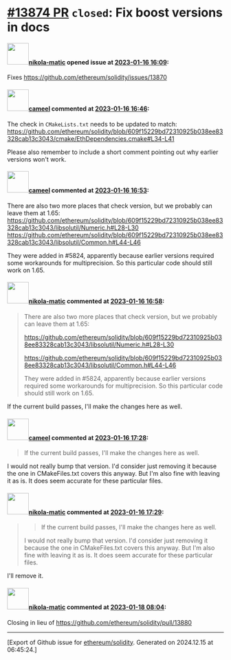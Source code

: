 # [\#13874 PR](https://github.com/ethereum/solidity/pull/13874) `closed`: Fix boost versions in docs

#### <img src="https://avatars.githubusercontent.com/u/4415530?u=dc3db70e8fbd03f92ca81ee173d57774ce61084d&v=4" width="50">[nikola-matic](https://github.com/nikola-matic) opened issue at [2023-01-16 16:09](https://github.com/ethereum/solidity/pull/13874):

Fixes https://github.com/ethereum/solidity/issues/13870

#### <img src="https://avatars.githubusercontent.com/u/137030?v=4" width="50">[cameel](https://github.com/cameel) commented at [2023-01-16 16:46](https://github.com/ethereum/solidity/pull/13874#issuecomment-1384312540):

The check in `CMakeLists.txt` needs to be updated to match: https://github.com/ethereum/solidity/blob/609f15229bd72310925b038ee83328cab13c3043/cmake/EthDependencies.cmake#L34-L41

Please also remember to include a short comment pointing out why earlier versions won't work.

#### <img src="https://avatars.githubusercontent.com/u/137030?v=4" width="50">[cameel](https://github.com/cameel) commented at [2023-01-16 16:53](https://github.com/ethereum/solidity/pull/13874#issuecomment-1384319225):

There are also two more places that check version, but we probably can leave them at 1.65:
https://github.com/ethereum/solidity/blob/609f15229bd72310925b038ee83328cab13c3043/libsolutil/Numeric.h#L28-L30
https://github.com/ethereum/solidity/blob/609f15229bd72310925b038ee83328cab13c3043/libsolutil/Common.h#L44-L46

They were added in #5824, apparently because earlier versions required some workarounds for multiprecision. So this particular code should still work on 1.65.

#### <img src="https://avatars.githubusercontent.com/u/4415530?u=dc3db70e8fbd03f92ca81ee173d57774ce61084d&v=4" width="50">[nikola-matic](https://github.com/nikola-matic) commented at [2023-01-16 16:58](https://github.com/ethereum/solidity/pull/13874#issuecomment-1384326430):

> There are also two more places that check version, but we probably can leave them at 1.65:
> 
> https://github.com/ethereum/solidity/blob/609f15229bd72310925b038ee83328cab13c3043/libsolutil/Numeric.h#L28-L30
> 
> https://github.com/ethereum/solidity/blob/609f15229bd72310925b038ee83328cab13c3043/libsolutil/Common.h#L44-L46
> 
> They were added in #5824, apparently because earlier versions required some workarounds for multiprecision. So this particular code should still work on 1.65.

If the current build passes, I'll make the changes here as well.

#### <img src="https://avatars.githubusercontent.com/u/137030?v=4" width="50">[cameel](https://github.com/cameel) commented at [2023-01-16 17:28](https://github.com/ethereum/solidity/pull/13874#issuecomment-1384364760):

> If the current build passes, I'll make the changes here as well.

I would not really bump that version. I'd consider just removing it because the one in CMakeFiles.txt covers this anyway. But I'm also fine with leaving it as is. It does seem accurate for these particular files.

#### <img src="https://avatars.githubusercontent.com/u/4415530?u=dc3db70e8fbd03f92ca81ee173d57774ce61084d&v=4" width="50">[nikola-matic](https://github.com/nikola-matic) commented at [2023-01-16 17:29](https://github.com/ethereum/solidity/pull/13874#issuecomment-1384365686):

> > If the current build passes, I'll make the changes here as well.
> 
> I would not really bump that version. I'd consider just removing it because the one in CMakeFiles.txt covers this anyway. But I'm also fine with leaving it as is. It does seem accurate for these particular files.

I'll remove it.

#### <img src="https://avatars.githubusercontent.com/u/4415530?u=dc3db70e8fbd03f92ca81ee173d57774ce61084d&v=4" width="50">[nikola-matic](https://github.com/nikola-matic) commented at [2023-01-18 08:04](https://github.com/ethereum/solidity/pull/13874#issuecomment-1386639242):

Closing in lieu of https://github.com/ethereum/solidity/pull/13880


-------------------------------------------------------------------------------



[Export of Github issue for [ethereum/solidity](https://github.com/ethereum/solidity). Generated on 2024.12.15 at 06:45:24.]
